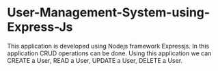 # User-Management-System-using-Express-Js
This application is developed using Nodejs framework Expressjs.
In this application CRUD operations can be done.
Using this application we can CREATE a User, READ a User, UPDATE a User, DELETE a User.
